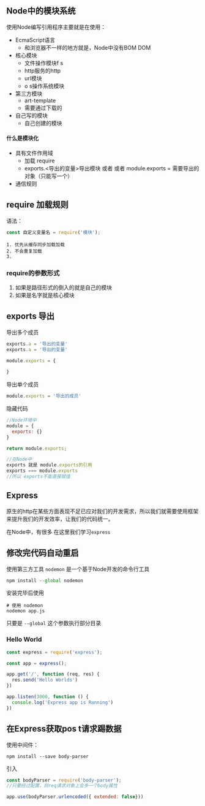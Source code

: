 ## Node中的模块系统

使用Node编写引用程序主要就是在使用：

- EcmaScript语言
  - 和浏览器不一样的地方就是，Node中没有BOM DOM
- 核心模块
  - 文件操作模块f s
  - http服务的http
  - url模块
  - o s操作系统模块
- 第三方模块
  - art-template
  - 需要通过下载的
- 自己写的模块
  - 自己创建的模块

#### 什么是模块化

- 具有文件作用域
  - 加载 require
  - exports.<导出的变量>导出模块 或者       或者 module.exports = 需要导出的对象（只能写一个）
- 通信规则

## require 加载规则

语法：

```javascript
const 自定义变量名 = require('模块');

```

	1. 优先从缓存同步加载加载 
	2. 不会重复加载
	3. 

### require的参数形式

1. 如果是路径形式的倒入的就是自己的模块
2. 如果是名字就是核心模块

## exports 导出

导出多个成员

```javascript
exports.a = '导出的变量'
exports.a = '导出的变量'

module.exports = {
  
}
```

导出单个成员

```javascript
module.exports = '导出的成员'
```

隐藏代码

```javascript
//Node环境中
module = {
  exports: {}
}

return module.exports;

//在Node中
exports 就是 module.exports的引用
exports === module.exports
//所以 exports不能直接赋值
```



## Express

原生的http在某些方面表现不足已应对我们的开发需求，所以我们就需要使用框架来提升我们的开发效率，让我们的代码统一。

在Node中，有很多 在这里我们学习```express```

## 修改完代码自动重启

使用第三方工具 `nodemon` 是一个基于Node开发的命令行工具

```javascript
npm install --global nodemon
```

安装完毕后使用

```shell
# 使用 nodemon
nodemon app.js
```

只要是 `--global` 这个参数执行部分目录

### Hello World

```javascript
const express = require('express');

const app = express();

app.get('/', function (req, res) {
  res.send('Hello Worlds')
})

app.listen(3000, function () {
  console.log('Express app is Running')
})
```

## 在Express获取pos t请求踢数据

使用中间件：

```shell
npm install --save body-parser
```

引入

```javascript
const bodyParser = require('body-parser');
//只要经过配置，则req请求对象上会多一个body属性

app.use(bodyParser.urlencoded({ extended: false}))
```

